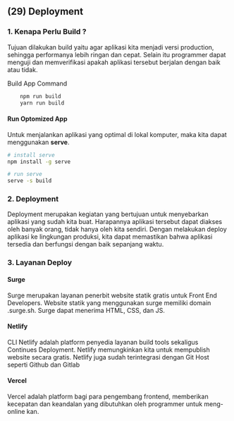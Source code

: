 ## (29) Deployment

### 1. Kenapa Perlu Build ?

Tujuan dilakukan build yaitu agar aplikasi kita menjadi versi production, sehingga performanya lebih ringan dan cepat. Selain itu programmer dapat menguji dan memverifikasi apakah aplikasi tersebut berjalan dengan baik atau tidak.

Build App Command

```bash
    npm run build
    yarn run build
```

#### Run Optomized App

Untuk menjalankan aplikasi yang optimal di lokal komputer, maka kita dapat menggunakan **serve**.

```bash
# install serve
npm install -g serve

# run serve
serve -s build
```

### 2. Deployment

Deployment merupakan kegiatan yang bertujuan untuk menyebarkan aplikasi yang sudah kita buat. Harapannya aplikasi tersebut dapat diakses oleh banyak orang, tidak hanya oleh kita sendiri. Dengan melakukan deploy aplikasi ke lingkungan produksi, kita dapat memastikan bahwa aplikasi tersedia dan berfungsi dengan baik sepanjang waktu.

### 3. Layanan Deploy

#### Surge

Surge merupakan layanan penerbit website statik gratis untuk Front End Developers. Website statik yang menggunakan surge memiliki domain .surge.sh. Surge dapat menerima HTML, CSS, dan JS.

#### Netlify
CLI Netlify adalah platform penyedia layanan build tools sekaligus Continues Deployment. Netlify memungkinkan kita untuk mempublish website secara gratis. Netlify juga sudah terintegrasi dengan Git Host seperti Github dan Gitlab

#### Vercel
Vercel adalah platform bagi para pengembang frontend, memberikan kecepatan dan keandalan yang dibutuhkan oleh programmer untuk meng-online kan.
